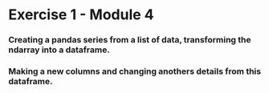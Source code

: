 # Exercise 1 - Module 4

### Creating a pandas series from a list of data, transforming the ndarray into a dataframe.
### Making a new columns and changing anothers details from this dataframe.

